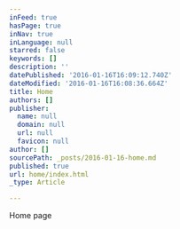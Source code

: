 ```yaml
---
inFeed: true
hasPage: true
inNav: true
inLanguage: null
starred: false
keywords: []
description: ''
datePublished: '2016-01-16T16:09:12.740Z'
dateModified: '2016-01-16T16:08:36.664Z'
title: Home
authors: []
publisher:
  name: null
  domain: null
  url: null
  favicon: null
author: []
sourcePath: _posts/2016-01-16-home.md
published: true
url: home/index.html
_type: Article

---
```

Home page